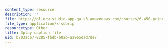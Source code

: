 ```yaml
---
content_type: resource
description: ''
file: https://ol-ocw-studio-app-qa.s3.amazonaws.com/courses/6-450-principles-of-digital-communications-i-fall-2006/b703acb78285fbdbb02baa9e5dad7de7_dSviy9E6Pz0.srt
file_type: application/x-subrip
resourcetype: Other
title: 3play caption file
uid: b703acb7-8285-fbdb-b02b-aa9e5dad7de7
---
```

